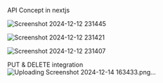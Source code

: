 API Concept in nextjs

![Screenshot 2024-12-12 231445](https://github.com/user-attachments/assets/bdbc0d83-b33b-4068-8c95-6a968207e76c)

![Screenshot 2024-12-12 231421](https://github.com/user-attachments/assets/7d53bbc0-b178-4110-934c-32f2e619a3e7)



![Screenshot 2024-12-12 231407](https://github.com/user-attachments/assets/b7306a15-8d9f-4380-bb44-10c3fe51de78)


PUT & DELETE integration 
![Uploading Screenshot 2024-12-14 163433.png…]()
